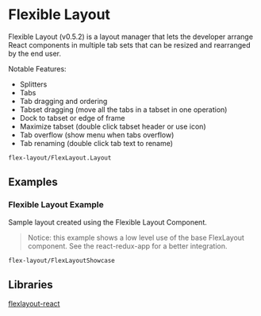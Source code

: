 # Flexible Layout

Flexible Layout (v0.5.2) is a layout manager that lets the developer arrange React components in multiple tab sets that can be resized and rearranged by the end user.

Notable Features:
* Splitters
* Tabs
* Tab dragging and ordering
* Tabset dragging (move all the tabs in a tabset in one operation)
* Dock to tabset or edge of frame
* Maximize tabset (double click tabset header or use icon)
* Tab overflow (show menu when tabs overflow)
* Tab renaming (double click tab text to rename)

```element
flex-layout/FlexLayout.Layout
```

## Examples

### Flexible Layout Example

 Sample layout created using the Flexible Layout Component.

> Notice: this example shows a low level use of the base FlexLayout component. See the react-redux-app for a better integration.

```
flex-layout/FlexLayoutShowcase
```

## Libraries

[flexlayout-react](https://www.npmjs.com/package/flexlayout-react)
